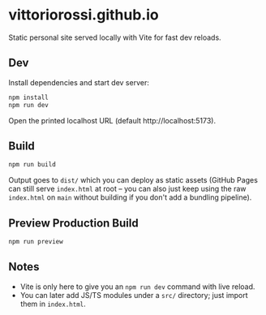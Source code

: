 # vittoriorossi.github.io

Static personal site served locally with Vite for fast dev reloads.

## Dev

Install dependencies and start dev server:

```bash
npm install
npm run dev
```

Open the printed localhost URL (default http://localhost:5173).

## Build

```bash
npm run build
```

Output goes to `dist/` which you can deploy as static assets (GitHub Pages can still serve `index.html` at root – you can also just keep using the raw `index.html` on `main` without building if you don't add a bundling pipeline).

## Preview Production Build

```bash
npm run preview
```

## Notes
- Vite is only here to give you an `npm run dev` command with live reload.
- You can later add JS/TS modules under a `src/` directory; just import them in `index.html`.
